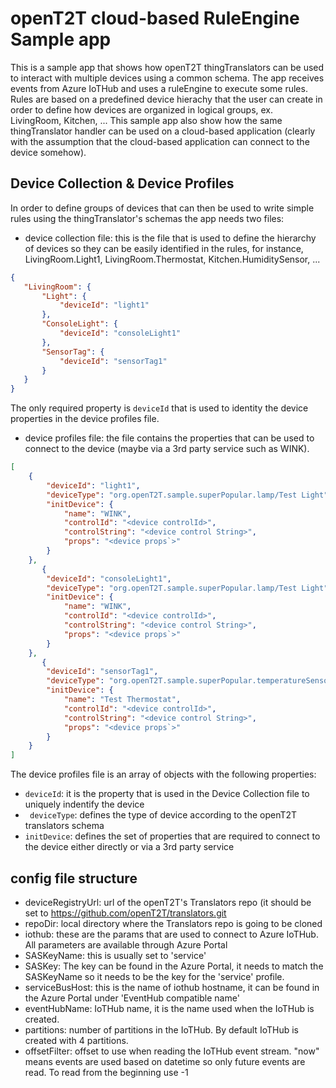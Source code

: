 # openT2T cloud-based RuleEngine Sample app
This is a sample app that shows how openT2T thingTranslators can be used to interact with multiple devices using a common schema.
The app receives events from Azure IoTHub and uses a ruleEngine to execute some rules. Rules are based on a predefined device hierachy that the user can create in order to define how devices are organized in logical groups, ex. LivingRoom, Kitchen, ...
This sample app also show how the same thingTranslator handler can be used on a cloud-based application (clearly with the assumption that the cloud-based application can connect to the device somehow).

## Device Collection & Device Profiles
In order to define groups of devices that can then be used to write simple rules using the thingTranslator's schemas the app needs two files:
* device collection file: this is the file that is used to define the hierarchy of devices so they can be easily identified in the rules, for instance, LivingRoom.Light1, LivingRoom.Thermostat, Kitchen.HumiditySensor, ...

 ```json
{
    "LivingRoom": {
        "Light": {
            "deviceId": "light1"
        },
        "ConsoleLight": {
            "deviceId": "consoleLight1"
        },
        "SensorTag": {
            "deviceId": "sensorTag1"
        }
    }
}
```
The only required property is `deviceId` that is used to identity the device properties in the device profiles file.
    
* device profiles file: the file contains the properties that can be used to connect to the device (maybe via a 3rd party service such as WINK).

```json
[
    {
        "deviceId": "light1",
        "deviceType": "org.openT2T.sample.superPopular.lamp/Test Light",
        "initDevice": {
            "name": "WINK",
            "controlId": "<device controlId>",
            "controlString": "<device control String>",
            "props": "<device props`>"
        }
    },
       {
        "deviceId": "consoleLight1",
        "deviceType": "org.openT2T.sample.superPopular.lamp/Test Light",
        "initDevice": {
            "name": "WINK",
            "controlId": "<device controlId>",
            "controlString": "<device control String>",
            "props": "<device props`>"
        }
    },
       {
        "deviceId": "sensorTag1",
        "deviceType": "org.openT2T.sample.superPopular.temperatureSensor/Test Thermostat",
        "initDevice": {
            "name": "Test Thermostat",
            "controlId": "<device controlId>",
            "controlString": "<device control String>",
            "props": "<device props`>"
        }
    }
]
```     
The device profiles file is an array of objects with the following properties:
* `deviceId`: it is the property that is used in the Device Collection file to uniquely indentify the device
* ` deviceType`: defines the type of device according to the openT2T translators schema
* `initDevice`: defines the set of properties that are required to connect to the device either directly or via a 3rd party service
    
## config file structure

* deviceRegistryUrl: url of the openT2T's Translators repo (it should be set to https://github.com/openT2T/translators.git    
* repoDir: local directory where the Translators repo is going to be cloned
* iothub: these are the params that are used to connect to Azure IoTHub. All parameters are available through Azure Portal
 * SASKeyName: this is usually set to 'service'
 * SASKey: The key can be found in the Azure Portal, it needs to match the SASKeyName so it needs to be the key for the 'service' profile.
 * serviceBusHost: this is the name of iothub hostname, it can be found in the Azure Portal under 'EventHub compatible name'  
 * eventHubName: IoTHub name, it is the name used when the IoTHub is created.
 * partitions: number of partitions in the IoTHub. By default IoTHub is created with 4 partitions.
 * offsetFilter: offset to use when reading the IoTHub event stream. "now" means events are used based on datetime so only future events are read. To read from the beginning use -1
    
